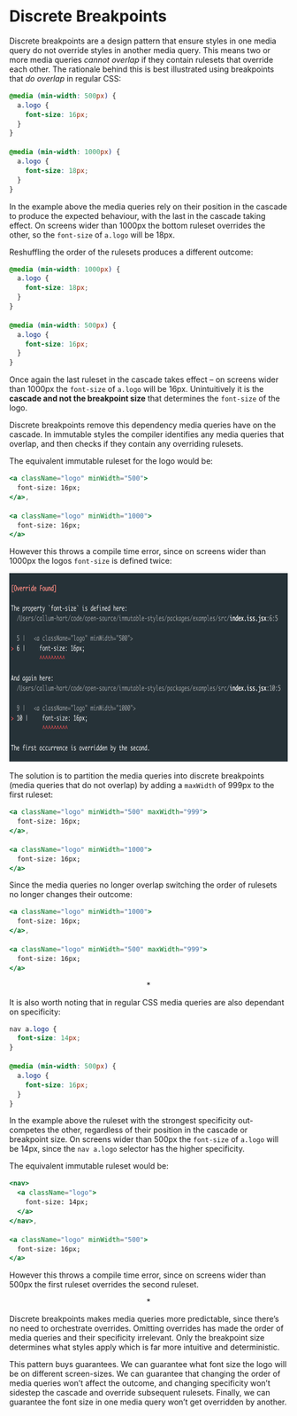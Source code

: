 # Discrete Breakpoints

Discrete breakpoints are a design pattern that ensure styles in one media query do not override styles in another media query. This means two or more media queries *cannot overlap* if they contain rulesets that override each other. The rationale behind this is best illustrated using breakpoints that *do overlap* in regular CSS:

```css
@media (min-width: 500px) {
  a.logo {
    font-size: 16px;
  }
}

@media (min-width: 1000px) {
  a.logo {
    font-size: 18px;
  }
}
```

In the example above the media queries rely on their position in the cascade to produce the expected behaviour, with the last in the cascade taking effect. On screens wider than 1000px the bottom ruleset overrides the other, so the `font-size` of `a.logo` will be 18px.

Reshuffling the order of the rulesets produces a different outcome:

```css
@media (min-width: 1000px) {
  a.logo {
    font-size: 18px;
  }
}

@media (min-width: 500px) {
  a.logo {
    font-size: 16px;
  }
}
```

Once again the last ruleset in the cascade takes effect – on screens wider than 1000px the `font-size` of `a.logo` will be 16px. Unintuitively it is the **cascade and not the breakpoint size** that determines the `font-size` of the logo.

Discrete breakpoints remove this dependency media queries have on the cascade. In immutable styles the compiler identifies any media queries that overlap, and then checks if they contain any overriding rulesets.

The equivalent immutable ruleset for the logo would be:

```jsx
<a className="logo" minWidth="500">
  font-size: 16px;
</a>,

<a className="logo" minWidth="1000">
  font-size: 16px;
</a>
```

However this throws a compile time error, since on screens wider than 1000px the logos `font-size` is defined twice:

<p align="center">
  <img src="../../docs/_images/IndiscreteBreakpointOverrideFound.png"
    width="785px"
    height="340px"
    alt="Screenshot of indiscrete breakpoint"
    title="Screenshot of indiscrete breakpoint"
  />
</p>

The solution is to partition the media queries into discrete breakpoints (media queries that do not overlap) by adding a `maxWidth` of 999px to the first ruleset:

```jsx
<a className="logo" minWidth="500" maxWidth="999">
  font-size: 16px;
</a>,

<a className="logo" minWidth="1000">
  font-size: 16px;
</a>
```

Since the media queries no longer overlap switching the order of rulesets no longer changes their outcome:

```jsx
<a className="logo" minWidth="1000">
  font-size: 16px;
</a>,

<a className="logo" minWidth="500" maxWidth="999">
  font-size: 16px;
</a>
```

<p align="center">*</p>

It is also worth noting that in regular CSS media queries are also dependant on specificity:

```css
nav a.logo {
  font-size: 14px;
}

@media (min-width: 500px) {
  a.logo {
    font-size: 16px;
  }
}
```

In the example above the ruleset with the strongest specificity out-competes the other, regardless of their position in the cascade or breakpoint size. On screens wider than 500px the `font-size` of `a.logo` will be 14px, since the `nav a.logo` selector has the higher specificity.

The equivalent immutable ruleset would be:

```jsx
<nav>
  <a className="logo">
    font-size: 14px;
  </a>
</nav>,

<a className="logo" minWidth="500">
  font-size: 16px;
</a>
```

However this throws a compile time error, since on screens wider than 500px the first ruleset overrides the second ruleset.

<p align="center">*</p>

Discrete breakpoints makes media queries more predictable, since there’s no need to orchestrate overrides. Omitting overrides has made the order of media queries and their specificity irrelevant. Only the breakpoint size determines what styles apply which is far more intuitive and deterministic.

This pattern buys guarantees. We can guarantee what font size the logo will be on different screen-sizes. We can guarantee that changing the order of media queries won’t affect the outcome, and changing specificity won’t sidestep the cascade and override subsequent rulesets. Finally, we can guarantee the font size in one media query won’t get overridden by another.